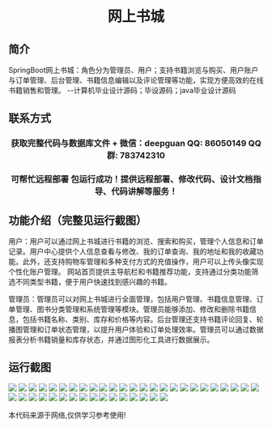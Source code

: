 <p><h1 align="center">网上书城</h1></p>

## 简介
SpringBoot网上书城：角色分为管理员、用户；支持书籍浏览与购买、用户账户与订单管理、后台管理、书籍信息编辑以及评论管理等功能，实现方便高效的在线书籍销售和管理。    --计算机毕业设计源码；毕设源码；java毕业设计源码


## 联系方式
<p><h3 align="center">获取完整代码与数据库文件 + 微信：deepguan QQ: 86050149 QQ群: 783742310</h3></p>
<p><h3 align="center">可帮忙远程部署 包运行成功！提供远程部署、修改代码、设计文档指导、代码讲解等服务！</h3></p>

## 功能介绍（完整见运行截图）
用户：用户可以通过网上书城进行书籍的浏览、搜索和购买，管理个人信息和订单记录。用户中心提供个人信息查看与修改、我的订单查询、我的地址和我的收藏功能。此外，还支持购物车管理和多种支付方式的充值操作，用户可以上传头像实现个性化账户管理。 网站首页提供主导航栏和书籍推荐功能，支持通过分类功能筛选不同类型书籍，便于用户快速找到感兴趣的书籍。

管理员：管理员可以对网上书城进行全面管理，包括用户管理、书籍信息管理、订单管理、图书分类管理和系统管理等模块。管理员能够添加、修改和删除书籍信息，包括书籍名称、类别、库存和价格等内容。后台管理还支持书籍评论回复、轮播图管理和订单状态管理，以提升用户体验和订单处理效率。管理员可以通过数据报表分析书籍销量和库存状态，并通过图形化工具进行数据展示。


## 运行截图
![](img/001.jpg)
![](img/002.jpg)
![](img/003.jpg)
![](img/004.jpg)
![](img/005.jpg)
![](img/006.jpg)
![](img/007.jpg)
![](img/008.jpg)
![](img/009.jpg)
![](img/010.jpg)
![](img/011.jpg)
![](img/012.jpg)
![](img/013.jpg)
![](img/014.jpg)
![](img/015.jpg)
![](img/016.jpg)
![](img/017.jpg)
![](img/018.jpg)
![](img/019.jpg)
![](img/020.jpg)
![](img/021.jpg)
![](img/022.jpg)
![](img/023.jpg)
![](img/024.jpg)
![](img/025.jpg)
![](img/026.jpg)
![](img/027.jpg)
![](img/028.jpg)
![](img/029.jpg)
![](img/030.jpg)
![](img/031.jpg)
![](img/032.jpg)
![](img/033.jpg)
![](img/034.jpg)
![](img/035.jpg)
![](img/036.jpg)
![](img/037.jpg)
![](img/038.jpg)
![](img/039.jpg)
![](img/040.jpg)
![](img/041.jpg)

<p>本代码来源于网络,仅供学习参考使用!</p>
